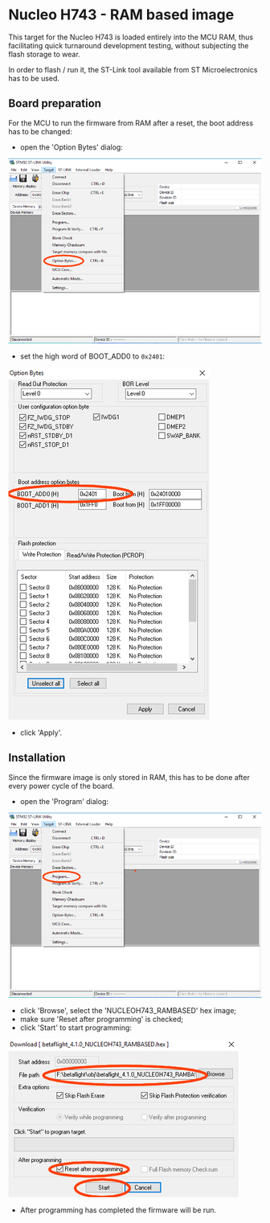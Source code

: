 # Nucleo H743 - RAM based image

This target for the Nucleo H743 is loaded entirely into the MCU RAM, thus facilitating quick turnaround development testing, without subjecting the flash storage to wear.

In order to flash / run it, the ST-Link tool available from ST Microelectronics has to be used.

## Board preparation

For the MCU to run the firmware from RAM after a reset, the boot address has to be changed:

- open the 'Option Bytes' dialog:

!['Option Bytes' menu entry](images/NUCLEOH743_RAMBASED_option_bytes.png)

- set the high word of BOOT_ADD0 to `0x2401`:

![set boot address](images/NUCLEOH743_RAMBASED_boot_address.png)

- click 'Apply'.

## Installation

Since the firmware image is only stored in RAM, this has to be done after every power cycle of the board.

- open the 'Program' dialog:

!['Program' menu entry](images/NUCLEOH743_RAMBASED_program.png)

- click 'Browse', select the 'NUCLEOH743_RAMBASED' hex image;
- make sure 'Reset after programming' is checked;
- click 'Start' to start programming:

![load / run the program](images/NUCLEOH743_RAMBASED_run.png)

- After programming has completed the firmware will be run.

